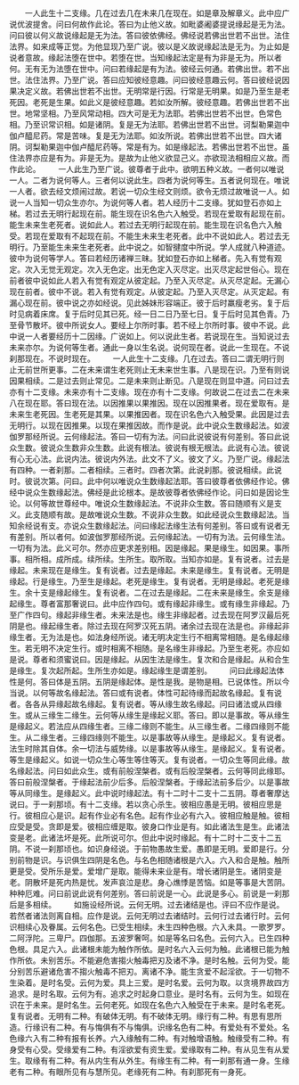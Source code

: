 <!-- { "loadSidebar": true } -->
　　一人此生十二支缘。几在过去几在未来几在现在。如是章及解章义。此中应广说优波提舍。问曰何故作此论。答曰为止他义故。如毗婆阇婆提说缘起是无为法。问曰彼以何义故说缘起是无为法。答曰彼依佛经。佛经说若佛出世若不出世。法住法界。如来成等正觉。为他显现乃至广说。彼以是义故说缘起法是无为。为止如是说者意故。缘起法堕在世中。若堕在世。当知缘起法定是有为非是无为。所以者何。无有无为法堕在世中。问曰若缘起是有为法。彼经云何通。若佛出世。若不出世。法住法界。乃至广说。答曰应知彼经意趣。问曰彼经意趣云何。答曰彼经说因果决定义故。若佛出世若不出世。无明常是行因。行常是无明果。如是乃至生是老死因。老死是生果。如此义是彼经意趣。若如汝所解。彼经意趣。若佛出世若不出世。地常坚相。乃至风常动相。四大可是无为法耶。若佛出世若不出世。色常色相。乃至识常识相。如是诸阴。复是无为法耶。若佛出世若不出世。诃梨勒果迦中伽卢醯尼药。常是苦味。复是无为法耶。如汝所说。若佛出世若不出世。四大诸阴。诃梨勒果迦中伽卢醯尼药等。常是有为。如是缘起法。若佛出世若不出世。虽住法界亦应是有为。非是无为。是故为止他义欲显己义。亦欲现法相相应义故。而作此论。
　　一人此生乃至广说。彼尊者于此中。欲明五种义故。一者何以唯说一人。二者为说何等人。三者何以说此生。四者为说何等生。五者说何现在。唯说一人者。欲去经文烦闹过故。若说一切众生经文则烦。欲令无烦过故唯说一人。如说一人当知一切众生亦尔。为说何等人者。若人经历十二支缘。犹如登石亦如上梯。若过去无明行起现在前。能生现在识名色六入触受。若现在爱取有起现在前。能生未来生老死者。说如此人。若过去无明行起现在前。能生现在识名色六入触受。若现在爱取有不起现在前。不能生未来生老死者。此中不说如此人。若过去无明行。乃至能生未来生老死者。此中说之。如智揵度中所说。学人成就八种道迹。彼中为说何等学人。答曰若经历诸禅三昧。犹如登石亦如上梯者。先入有觉有观定。次入无觉无观定。次入无色定。出无色定入灭尽定。出灭尽定起世俗心。现在前者彼中说如此人若入有觉有观定从彼定起。乃至入灭尽定。从灭尽定起。无漏心现在前者。彼中不说。若入有觉有观定。从彼定起。乃至入灭尽定。从灭定起。有漏心现在前。彼中说之亦如经说。见此姊妹形容端正。彼于后时羸瘦老劣。复于后时见病着床席。复于后时见其已死。经一日二日乃至七日。复于后时见其色青。乃至骨节散坏。彼中所说女人。要经上尔所时事。若不经上尔所时事。彼中不说。此中说一人者要经历十二因缘。广说如上。何以说此生者。若说现在生。当知说过去未来亦尔。为说何等生者。通此一身以生名说。说何现在者。说此一生现在。不说刹那现在。不说时现在。
　　一人此生十二支缘。几在过去。答曰二谓无明行则止无前世所更事。二在未来谓生老死则止无未来世生事。八是现在识。乃至有则说因果相续。二是过去则止常见。二是未来则止断见。八是现在则显中道。问曰过去亦有十二支缘。未来亦有十二支缘。现在亦有十二支缘。何故说二在过去二在未来八在现在耶。答曰现在法。以因推果以果推因。现在以因推果者。现在爱取有。是未来生老死因。生老死是其果。以果推因者。现在识名色六入触受果。此因是过去无明行。以现在因推果。以现在果推因故。而作是说。此中说众生数缘起法。如波伽罗那经所说。云何缘起法。答曰一切有为法。问曰此说彼说有何差别。答曰此说众生数。彼说众生数非众生数。此说有根法。彼说有根无根法。此说有心法。彼说有心无心法。此说内法。彼说内外法。此文不了义。彼文了义。乃至广说。缘起法有四种。一者刹那。二者相续。三者时。四者次第。此说刹那。彼说相续。此说时。彼说次第。问曰。此中何以唯说众生数缘起法耶。答曰彼尊者依佛经作论。佛经中说众生数缘起法。佛经是此论根本。是故彼尊者依佛经作论。问曰如是因论生论。以何等故世尊经中。唯说众生数缘起法。不说非众生数。答曰随顺有义是支义。此支随顺有故。是故唯说众生数。不说非众生数。如此经说众生数缘起法。当知余经说有支。亦说众生数缘起法。问曰缘起法缘生法有何差别。答曰或有说者无有差别。所以者何。如波伽罗那经所说。云何缘起法。一切有为法。云何缘生法。一切有为法。此义可尔。然亦应更求差别相。因是缘起。果是缘生。如因果。事所事。相所相。成所成。续所续。生所生。取所取。当知亦如是。复有说者。过去是缘起。未来现在是缘生。复有说者。过去是缘起。未来是缘生。复有说者。无明是缘起。行是缘生。乃至生是缘起。老死是缘生。复有说者。无明是缘起。老死是缘生。余十支是缘起缘生。复有说者。二在过去是缘起。二在未来是缘生。余支是缘起缘生。尊者富那奢说曰。此中应作四句。或有缘起非缘生。或有缘生非缘起。乃至广作四句。缘起非缘生者。未来法是也。缘生非缘起者。过去现在阿罗汉最后死阴是也。缘起缘生者。除过去现在阿罗汉死五阴。诸余过去现在法是也。非缘起非缘生者。无为法是也。如法身经所说。诸无明决定生行不相离常相随。是名缘起缘生。若无明不决定生行。或时相离不相随。是名缘生非缘起。乃至生老死。亦应如是说。尊者和须蜜说曰。因是缘起。从因生法是缘生。复次和合是缘起。从和合生是缘生。复次起所起。生所生亦如是。缘起缘生是谓差别。
　　问曰此缘起法体性是何。答曰体是五阴。五阴是缘起体。是性是我。是物是相。已说体性。所以今当说。以何等故名缘起法。答曰或有说者。体性可起待缘而起故名缘起。复有说者。各各从异缘起故名缘起。复有说者。等从缘生故名缘起。问曰诸法或从四缘生。或从三缘生二缘生。云何等从缘生是缘起义耶。答曰。即以是事故。等从缘生是缘起义。若法应从四缘生者。三缘二缘则不能生。从三缘生者。二缘四缘则不能生。从二缘生者。三缘四缘则不能生。以是事故等从缘生。是缘起义。复有说者。法生时除其自体。余一切法与威势缘。以是事故等从缘生。是缘起义。复有说者。等生是缘起义。如说一切众生心等生等住等灭。复有说者。一切众生等同此缘。故名缘起法。问曰如此众生。或有前般涅槃者。或有后般涅槃者。云何等同此缘耶。答曰前般涅槃者。于缘起法前少后多。后般涅槃者。于缘起法前多后少。以是事故等从同缘生。是缘起义。此中说时缘起法。有十二时十二支十二五阴。尊者奢摩达说曰。于一刹那顷。有十二支缘。若以贪心杀生。彼相应愚是无明。彼相应思是行。彼相应心是识。起有作业必有名色。起有作业必有六入。彼相应触是触。彼相应受是受。贪即是爱。彼相应缠是取。彼身口作业是有。如此诸法生是生。此诸法变是老。此诸法坏是死。此所说可尔。但此中说时缘起。有十二时十二支十二五阴。不说一刹那顷也。如识身经说。于前物愚故生爱。愚即是无明。爱即是行。分别前物是识。与识俱生四阴是名色。与名色相随诸根是六入。六入和合是触。触所更是受。受所乐是爱。爱增广是取。能得未来业是有。增长诸阴是生。诸阴变是老。阴散坏是死内热是忧。发声哀泣是悲。身心燋悸是苦恼。如是等事是大苦阴。种种厄难。问曰前说此说有何差别。答曰前说是一心。此说是多心。前说是一刹那后是多相续。
　　如施设经所说。云何无明。过去诸结是也。评曰不应作是说。若然者诸法则离自相。应作是说。云何无明过去诸结时。云何行过去诸行时。云何识相续心及眷属。云何名色。已受生相续。未生四种色根。六入未具。一歌罗罗。二阿浮陀。三卑尸。四伽那。五波罗奢呵。如是等名曰名色。云何六入。已生四种色根。具足六入。此诸根未能为触作所依。是时名六入云何为触。此诸根已能为触作所依。未别苦乐。不能避危害搊火触毒把刃及诸不净。是时名触。云何为受。能分别苦乐避诸危害不搊火触毒不把刃。离诸不净。能生贪爱不起淫欲。于一切物不生染着。是时名受。云何为爱。具上三爱。是时名爱。云何为取。以贪境界故四方追求。是时名取。云何为有。追求之时起身口意业。是时名有。云何为生。如现在识在于未来。是时名生。云何老死。如现在名色六入触受在于未来。是时名老死。复有说者。无明有二种。有破体无明。有不破体无明。缘行有二种。有思有思所造。行缘识有二种。有与悔俱有不与悔俱。识缘名色有二种。有爱处有不爱处。名色缘六入有二种有报有长养。六入缘触有二种。有对触增语触。触缘受有二种。有身受有心受。受缘爱有二种。有淫欲爱有资生爱。爱缘取有二种。有从见生有从爱生。取缘有有二种。有从内生有从外生。有缘生有二种。有一刹那有通一身。生缘老有二种。有眼所见有与慧所见。老缘死有二种。有刹那死有一身死。
